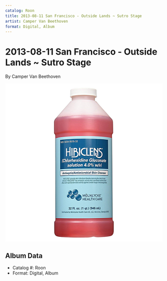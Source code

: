 ```yaml
---
catalog: Roon
title: 2013-08-11 San Francisco - Outside Lands ~ Sutro Stage
artist: Camper Van Beethoven
format: Digital, Album
---
```


# 2013-08-11 San Francisco - Outside Lands ~ Sutro Stage

By Camper Van Beethoven

![](../../assets/albumcovers/Camper_Van_Beethoven-2013-08-11_San_Francisco_-_Outside_Lands_~_Sutro_Stage.png)

## Album Data

- Catalog #: Roon
- Format: Digital, Album

